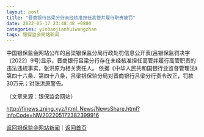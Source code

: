 ```yaml
---
layout: post
title: "晋商银行吕梁分行未经核准担任高管并履行职责被罚"
date: 2022-05-17 23:48:48 +0800
categories: yinbaojianhuiwangzhan
tags: 银保监会网站新闻
---
```

<p>中国银保监会网站公布的吕梁银保监分局行政处罚信息公开表(吕银保监罚决字〔2022〕9号)显示，晋商银行吕梁分行存在未经核准担任高管并履行高管职责的违法违规事实，张洪原为相关责任人。 依据《中华人民共和国银行业监督管理法》第四十六条、第四十八条，吕梁银保监分局对晋商银行吕梁分行责令改正，罚款30万元；对张洪原警告。 </p><p class="em_media">（文章来源：银保监会网站）</p>

<http://finews.zning.xyz/html_News/NewsShare.html?infoCode=NW202205172382399916>

[返回银保监会网站新闻](//finews.withounder.com/category/yinbaojianhuiwangzhan.html)｜[返回首页](//finews.withounder.com/)